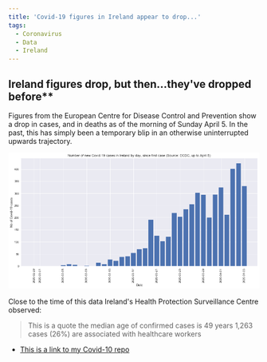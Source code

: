 ```yaml
---
title: 'Covid-19 figures in Ireland appear to drop...'
tags:
  - Coronavirus
  - Data
  - Ireland
---
```


## Ireland figures drop, but then...they've dropped before**

Figures from the European Centre for Disease Control and Prevention show a drop in cases, and in deaths as of the morning of Sunday April 5. In the past, this has simply been a temporary blip in an otherwise uninterrupted upwards trajectory.

![Daily cases in Ireland](/images/ireland_cases_0504.jpg)

Close to the time of this data Ireland's Health Protection Surveillance Centre observed:

> This is a quote the median age of confirmed cases is 49 years
> 1,263 cases (26%) are associated with healthcare workers


* [This is a link to my Covid-10 repo](https://github.com/aodhanlutetiae/covid)
